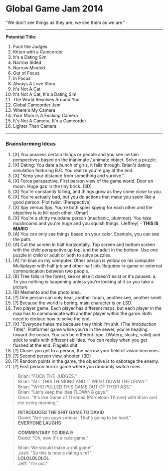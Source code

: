 Global Game Jam 2014
=====
"We don’t see things as they are, we see them as we are." 

------

**Potential Title:** <br/>
1. Fuck the Judges <br/>
2. Kitten with a Camcorder <br/>
3. It's a Dating Sim <br/>
4. Narrow Sided <br/>
5. Narrow Minded <br/>
6. Out of Focus <br/>
7. In Focus <br/>
8. Always A Love Story <br/>
9. It's Not A Cat <br/>
10. It's Not A Cat, It's a Dating Sim <br/>
11. The World Revolves Around You <br/>
12. Global Camcorder Jam <br/>
13. Where's My Camera <br/>
14. Your Mom Is A Fucking Camera <br/>
15. It's Not A Camera, It's a Camcorder <br/>
16. Lighter Than Camera

------
### **Brainstorming Ideas**
1.	[X] You possess certain things or people and you see certain perspectives based on the inanimate / animate object. Solve a puzzle.
2.	[X] Dating: You date a bunch of girls, it falls through. Brian's dating simulation featuring B.C. You realize you're gay at the end.
3.	[X] "Keep your distance from something and survive."
4.	[X] Force perspective. First person view of the game world. Door on moon. Huge gap in the tiny brick. (3D)
5.	[X] You're constantly falling, and things grow as they come close to you.
6.	[X] You're actually bad, but you do actions that make you seem like a good person. Plot twist. (Perspective)
7.	[X] Spy versus Spy. You're both spies spying for each other and the objective is to kill each other. (Omar)
8.	[X] You're a shitty mundane person (mechanic, plummer). You take mushrooms and you're huge and you squish things. (Jeffrey) - **THIS IS MARIO**
9.	[A] You can only see things based on your color. Example, you can see the path.
10.	[A] Cut the screen in half horizontally. Top screen and bottom screen with the child perspective up top, and the adult in the bottom. Use one puzzle in child or adult or both to solve puzzles.
11.	[A] I’m blue on my computer. Other person is yellow on his computer. Multiplayer with half job and other half job. Requires in-game or external communication between two people.
12.	[B] Tree falls in the forest, see or else it doesn’t exist or it's paused.
        a.	To you nothing is happening unless you’re looking at it so you take a picture
13.	[B] Memento and the photo idea.
14.	[?] One person can only hear, another touch, another see, another smell.
15.	[?] Because the world is boring, main character is on LSD.
16.	Two player game. Each player has different maps, but each player in the map has to communicate with another player within the game. Both need to deduce how to solve the end.
17. [X] "Everyone hates me because they think I'm shit. (The Introduction Title)". Platformer game while you're in the sewer, you're heading toward the ocean. You can be different type. (Watery, slushy, solid) and stick to walls with different abilities. You can replay when you get flushed at the end. Flagella shit. 
18. [?] Closer you get to a person, the narrow your field of vision becomes.
19. [?] Second person view, shooter. (3D)
20. [?] Random points in the game, the objective is to sabotage the enemy.
21. [?] First person horror game where you randomly switch roles.

> Brian: "FUCK THE JUDGES." <br/>
> Brian: "ALL THIS THINKING AND IT WENT DOWN THE DRAIN." <br/>
> Brian: "WHO PULLED THIS GAME OUT OF THEIR ASS." <br/>
> Brian: "Let's keep the idea FLOWING guys." <br/>
> Omar: "It's like Game of Thrones (Porcelean Throne) with Brian and me every morning." <br/>

> **INTRODUCES THE SHIT GAME TO DAVID** <br/>
> David: "Are you guys serious. That's going to be hard." <br/>
> **EVERYONE LAUGHS**

> **COMMENTARY TO IDEA 9** <br/>
> David: "Oh, now it's a race game."

> Brian: We should make a shit game!" <br/> 
> Josh: "So this is now a dating sim?" <br/>
> **LOLOLOLOLOL** <br/>
> Jeff: "I'm out."